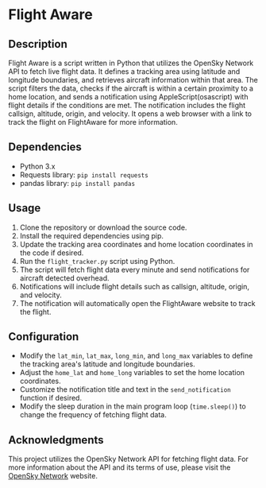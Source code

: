# Flight Aware

## Description

Flight Aware is a script written in Python that utilizes the OpenSky Network API to fetch live flight data. It defines a tracking area using latitude and longitude boundaries, and retrieves aircraft information within that area. The script filters the data, checks if the aircraft is within a certain proximity to a home location, and sends a notification using AppleScript(osascript) with flight details if the conditions are met. The notification includes the flight callsign, altitude, origin, and velocity. It opens a web browser with a link to track the flight on FlightAware for more information.

## Dependencies

- Python 3.x
- Requests library: `pip install requests`
- pandas library: `pip install pandas`

## Usage

1. Clone the repository or download the source code.
2. Install the required dependencies using pip.
3. Update the tracking area coordinates and home location coordinates in the code if desired.
4. Run the `flight_tracker.py` script using Python.
5. The script will fetch flight data every minute and send notifications for aircraft detected overhead.
6. Notifications will include flight details such as callsign, altitude, origin, and velocity.
7. The notification will automatically open the FlightAware website to track the flight.

## Configuration

- Modify the `lat_min`, `lat_max`, `long_min`, and `long_max` variables to define the tracking area's latitude and longitude boundaries.
- Adjust the `home_lat` and `home_long` variables to set the home location coordinates.
- Customize the notification title and text in the `send_notification` function if desired.
- Modify the sleep duration in the main program loop (`time.sleep()`) to change the frequency of fetching flight data.

## Acknowledgments

This project utilizes the OpenSky Network API for fetching flight data. For more information about the API and its terms of use, please visit the [OpenSky Network](https://opensky-network.org/) website.

